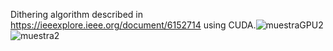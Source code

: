 Dithering algorithm described in https://ieeexplore.ieee.org/document/6152714 using CUDA.![muestraGPU2](https://github.com/nicorodca/dithering-cuda/assets/157152261/58d1ba82-cfa3-4e95-a62f-c80418b77574)
![muestra2](https://github.com/nicorodca/dithering-cuda/assets/157152261/09fb6b16-909a-4eb5-a5e7-01bbf1e64729)
